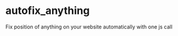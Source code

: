 autofix_anything
================

Fix position of anything on your website automatically with one js call
